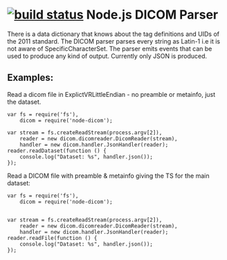 [![build status](https://secure.travis-ci.org/grmble/node-dicom.png)](http://travis-ci.org/grmble/node-dicom)
Node.js DICOM Parser
====================

There is a data dictionary that knows about the tag definitions
and UIDs of the 2011 standard.  The DICOM parser parses every string as Latin-1
i.e it is not aware of SpecificCharacterSet.  The parser emits events that can
be used to produce any kind of output.  Currently only JSON is produced.

Examples:
---------

Read a dicom file in ExplictVRLittleEndian - no preamble or metainfo, just the dataset.

    var fs = require('fs'),
        dicom = require('node-dicom');

    var stream = fs.createReadStream(process.argv[2]),
        reader = new dicom.dicomreader.DicomReader(stream),
        handler = new dicom.handler.JsonHandler(reader);
    reader.readDataset(function () {
        console.log("Dataset: %s", handler.json());
    });


Read a DICOM file with preamble & metainfo giving the TS for the main dataset:


    var fs = require('fs'),
        dicom = require('node-dicom');


    var stream = fs.createReadStream(process.argv[2]),
        reader = new dicom.dicomreader.DicomReader(stream),
        handler = new dicom.handler.JsonHandler(reader);
    reader.readFile(function () {
        console.log("Dataset: %s", handler.json());
    });


